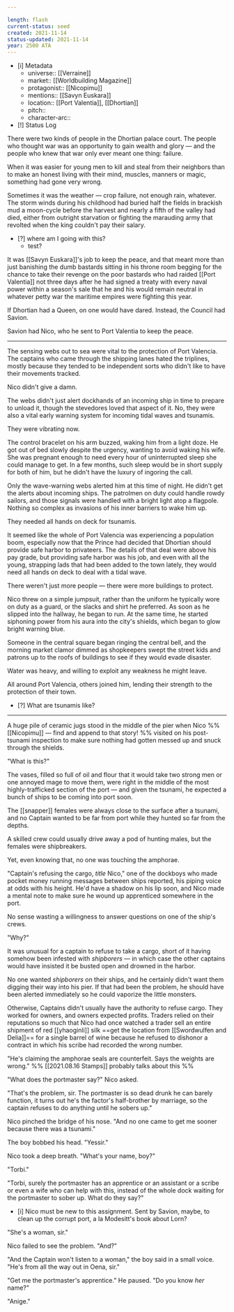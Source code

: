 ```yaml
---

length: flash
current-status: seed
created: 2021-11-14
status-updated: 2021-11-14
year: 2500 ATA
---
```


- [i] Metadata
	- universe:: [[Verraine]]
	- market:: [[Worldbuilding Magazine]]
	- protagonist:: [[Nicopimu]]
	- mentions:: [[Savyn Euskara]]
	- location:: [[Port Valentia]], [[Dhortian]]
	- pitch:: 
	- character-arc::
- [!] Status Log



There were two kinds of people in the Dhortian palace court. The people who thought war was an opportunity to gain wealth and glory — and the people who knew that war only ever meant one thing: failure. 

When it was easier for young men to kill and steal from their neighbors than to make an honest living with their mind, muscles, manners or magic, something had gone very wrong. 

Sometimes it was the weather — crop failure, not enough rain, whatever. The storm winds during his childhood had buried half the fields in brackish mud a moon-cycle before the harvest and nearly a fifth of the valley had died, either from outright starvation or fighting the marauding army that revolted when the king couldn't pay their salary. 

- [?] where am I going with this? 
	- test?

It was [[Savyn Euskara]]'s job to keep the peace, and that meant more than just banishing the dumb bastards sitting in his throne room begging for the chance to take their revenge on the poor bastards who had raided [[Port Valentia]] not three days after he had signed a treaty with every naval power within a season's sale that he and his would remain neutral in whatever petty war the maritime empires were fighting this year. 

If Dhortian had a Queen, on one would have dared. Instead, the Council had Savion. 

Savion had Nico, who he sent to Port Valentia to keep the peace. 

* * * 


The sensing webs out to sea were vital to the protection of Port Valencia. The captains who came through the shipping lanes hated the triplines, mostly because they tended to be independent sorts who didn't like to have their movements tracked.

Nico didn't give a damn.

The webs didn't just alert dockhands of an incoming ship in time to prepare to unload it, though the stevedores loved that aspect of it. No, they were also a vital early warning system for incoming tidal waves and tsunamis.

They were vibrating now.

The control bracelet on his arm buzzed, waking him from a light doze. He got out of bed slowly despite the urgency, wanting to avoid waking his wife. She was pregnant enough to need every hour of uninterrupted sleep she could manage to get. In a few months, such sleep would be in short supply for both of him, but he didn't have the luxury of ingoring the call.

Only the wave-warning webs alerted him at this time of night. He didn't get the alerts about incoming ships. The patrolmen on duty could handle rowdy sailors, and those signals were handled with a bright light atop a flagpole. Nothing so complex as invasions of his inner barriers to wake him up.

They needed all hands on deck for tsunamis.

It seemed like the whole of Port Valencia was experiencing a population boom, especially now that the Prince had decided that Dhortian should provide safe harbor to privateers. The details of that deal were above his pay grade, but providing safe harbor was his job, and even with all the young, strapping lads that had been added to the town lately, they would need all hands on deck to deal with a tidal wave.

There weren't just more people — there were more buildings to protect.

Nico threw on a simple jumpsuit, rather than the uniform he typically wore on duty as a guard, or the slacks and shirt he preferred. As soon as he slipped into the hallway, he began to run. At the same time, he started siphoning power from his aura into the city's shields, which began to glow bright warning blue. 

Someone in the central square began ringing the central bell, and the morning market clamor dimmed as shopkeepers swept the street kids and patrons up to the roofs of buildings to see if they would evade disaster. 

Water was heavy, and willing to exploit any weakness he might leave.

All around Port Valencia, others joined him, lending their strength to the protection of their town.

- [?] What are tsunamis like? 

* * * 

A huge pile of ceramic jugs stood in the middle of the pier when Nico %% [[Nicopimu]] — find and append to that story! %% visited on his post-tsunami inspection to make sure nothing had gotten messed up and snuck through the shields. 

"What is this?" 

The vases, filled so full of oil and flour that it would take two strong men or one annoyed mage to move them, were right in the middle of the most highly-trafficked section of the port — and given the tsunami, he expected a bunch of ships to be coming into port soon.

The [[snapper]] females were always close to the surface after a tsunami, and no Captain wanted to be far from port while they hunted so far from the depths. 

A skilled crew could usually drive away a pod of hunting males, but the females were shipbreakers. 

Yet, even knowing that, no one was touching the amphorae. 

"Captain's refusing the cargo, $title$ Nico," one of the dockboys who made pocket money running messages between ships reported, his piping voice at odds with his height. He'd have a shadow on his lip soon, and Nico made a mental note to make sure he wound up apprenticed somewhere in the port. 

No sense wasting a willingness to answer questions on one of the ship's crews. 

"Why?" 

It was unusual for a captain to refuse to take a cargo, short of it having somehow been infested with $shipborers$ — in which case the other captains would have insisted it be busted open and drowned in the harbor. 

No one wanted $shipborers$ on their ships, and he certainly didn't want them digging their way into his pier. If that had been the problem, he should have been alerted immediately so he could vaporize the little monsters. 

Otherwise, Captains didn't usually have the authority to refuse cargo. They worked for owners, and owners expected profits. Traders relied on their reputations so much that Nico had once watched a trader sell an entire shipment of red [[yhaoginli]] silk ==get the location from [[Swordwulfen and Delia]]== for a single barrel of wine because he refused to dishonor a contract in which his scribe had recorded the wrong number. 

"He's claiming the amphorae seals are counterfeit. Says the weights are wrong." %% [[2021.08.16 Stamps]] probably talks about this %%

"What does the portmaster say?" Nico asked. 

"That's the problem, sir. The portmaster is so dead drunk he can barely function, it turns out he's the factor's half-brother by marriage, so the captain refuses to do anything until he sobers up."

Nico pinched the bridge of his nose. "And no one came to get me sooner because there was a tsunami." 

The boy bobbed his head. "Yessir." 

Nico took a deep breath. "What's your name, boy?" 

"Torbi."

"Torbi, surely the portmaster has an apprentice or an assistant or a scribe or even a wife who can help with this, instead of the whole dock waiting for the portmaster to sober up. What do they say?" 

- [i] Nico must be new to this assignment. Sent by Savion, maybe, to clean up the corrupt port, a la Modesitt's book about Lorn? 

"She's a woman, sir." 

Nico failed to see the problem. "And?" 

"And the Captain won't listen to a woman," the boy said in a small voice. "He's from all the way out in Oena, sir." 

"Get me the portmaster's apprentice." He paused. "Do you know _her_ name?" 

"Anige."